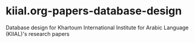 # kiial.org-papers-database-design
Database design for Khartoum International Institute for Arabic Language (KIIAL)'s research papers
